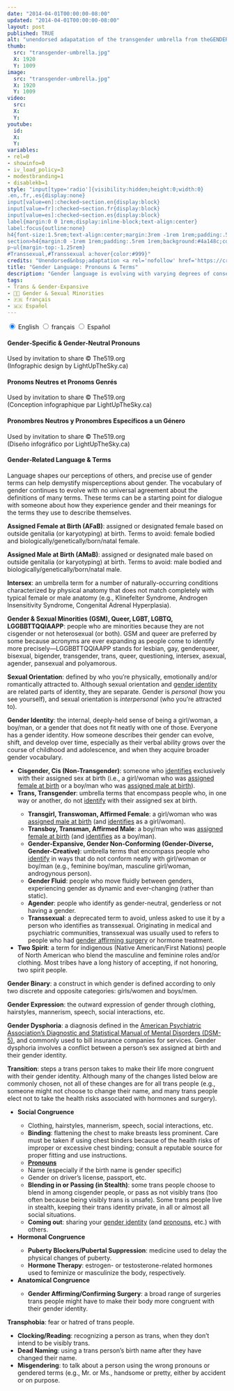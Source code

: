 ```yaml
---
date: "2014-04-01T00:00:00-08:00"
updated: "2014-04-01T00:00:00-08:00"
layout: post
published: TRUE
alt: "unendorsed adapatation of the transgender umbrella from theGENDERbook.com"
thumb:
  src: "transgender-umbrella.jpg"
  X: 1920
  Y: 1009
image:
  src: "transgender-umbrella.jpg"
  X: 1920
  Y: 1009
video:
  src:
  X:
  Y:
youtube:
  id:
  X:
  Y:
variables:
- rel=0
- showinfo=0
- iv_load_policy=3
- modestbranding=1
- disablekb=1
style: "input[type='radio']{visibility:hidden;height:0;width:0}
.en,.fr,.es{display:none}
input[value=en]:checked~section.en{display:block}
input[value=fr]:checked~section.fr{display:block}
input[value=es]:checked~section.es{display:block}
label{margin:0 0 1rem;display:inline-block;text-align:center}
label:focus{outline:none}
h4{font-size:1.5rem;text-align:center;margin:3rem -1rem 1rem;padding:.5rem 1rem;background:#4a148c;color:white}
section>h4{margin:0 -1rem 1rem;padding:.5rem 1rem;background:#4a148c;color:white}
p~ul{margin-top:-1.25rem}
#Transsexual,#Transsexual a:hover{color:#999}"
credits: "Unendorsed&nbsp;adaptation <a rel='nofollow' href='https://creativecommons.org/licenses/by-nc-nd/3.0/' target='_blank'><svg xmlns='http://www.w3.org/2000/svg' viewBox='5.5 -3.5 64 64' enable-background='new 5.5 -3.5 64 64'><circle fill='#fff' cx='37.785' cy='28.501' r='28.836'/><path d='M37.441-3.5c8.951 0 16.572 3.125 22.857 9.372 3.008 3.009 5.295 6.448 6.857 10.314 1.561 3.867 2.344 7.971 2.344 12.314 0 4.381-.773 8.486-2.314 12.313-1.543 3.828-3.82 7.21-6.828 10.143-3.123 3.085-6.666 5.448-10.629 7.086-3.961 1.638-8.057 2.457-12.285 2.457s-8.276-.808-12.143-2.429c-3.866-1.618-7.333-3.961-10.4-7.027-3.067-3.066-5.4-6.524-7-10.372s-2.4-7.904-2.4-12.171c0-4.229.809-8.295 2.428-12.2 1.619-3.905 3.972-7.4 7.057-10.486 6.095-6.208 13.58-9.314 22.456-9.314zm.116 5.772c-7.314 0-13.467 2.553-18.458 7.657-2.515 2.553-4.448 5.419-5.8 8.6-1.354 3.181-2.029 6.505-2.029 9.972 0 3.429.675 6.734 2.029 9.913 1.353 3.183 3.285 6.021 5.8 8.516 2.514 2.496 5.351 4.399 8.515 5.715 3.161 1.314 6.476 1.971 9.943 1.971 3.428 0 6.75-.665 9.973-1.999 3.219-1.335 6.121-3.257 8.713-5.771 4.99-4.876 7.484-10.99 7.484-18.344 0-3.543-.648-6.895-1.943-10.057-1.293-3.162-3.18-5.98-5.654-8.458-5.146-5.143-11.335-7.715-18.573-7.715zm-.401 20.915l-4.287 2.229c-.458-.951-1.019-1.619-1.685-2-.667-.38-1.286-.571-1.858-.571-2.856 0-4.286 1.885-4.286 5.657 0 1.714.362 3.084 1.085 4.113.724 1.029 1.791 1.544 3.201 1.544 1.867 0 3.181-.915 3.944-2.743l3.942 2c-.838 1.563-2 2.791-3.486 3.686-1.484.896-3.123 1.343-4.914 1.343-2.857 0-5.163-.875-6.915-2.629-1.752-1.752-2.628-4.19-2.628-7.313 0-3.048.886-5.466 2.657-7.257 1.771-1.79 4.009-2.686 6.715-2.686 3.963-.002 6.8 1.541 8.515 4.627zm18.457 0l-4.229 2.229c-.457-.951-1.02-1.619-1.686-2-.668-.38-1.307-.571-1.914-.571-2.857 0-4.287 1.885-4.287 5.657 0 1.714.363 3.084 1.086 4.113.723 1.029 1.789 1.544 3.201 1.544 1.865 0 3.18-.915 3.941-2.743l4 2c-.875 1.563-2.057 2.791-3.541 3.686-1.486.896-3.105 1.343-4.857 1.343-2.896 0-5.209-.875-6.941-2.629-1.736-1.752-2.602-4.19-2.602-7.313 0-3.048.885-5.466 2.658-7.257 1.77-1.79 4.008-2.686 6.713-2.686 3.962-.002 6.783 1.541 8.458 4.627z'/></svg></a>&nbsp;<a rel='nofollow' href='http://thegenderbook.com/' target='_blank'>theGENDERbook.com</a>"
title: "Gender Language: Pronouns & Terms"
description: "Gender language is evolving with varying degrees of consensus on definitions. How do I talk about gender? How do I know which pronouns to use? TL;DR: Just ask"
tags:
- Trans & Gender-Expansive
- 🏳️‍🌈 Gender & Sexual Minorities
- 🇫🇷 français
- 🇲🇽 Español
---
```

<div class="right" id="Pronouns">
<input type="radio" name="pronouns" id="pronouns-en" value="en" checked />
<label tabindex="0" role="button" for="pronouns-en" on="tap:GenderNeutralPronouns.show()">English</label>
<input type="radio" name="pronouns" id="pronouns-fr" value="fr" />
<label tabindex="0" role="button" for="pronouns-fr" on="tap:PronomsNeutres.show()">français</label>
<input type="radio" name="pronouns" id="pronouns-es" value="es" />
<label tabindex="0" role="button" for="pronouns-es" on="tap:PronombresNeutros.show()">Español</label>
<section class="en" id="GenderNeutralPronouns">
	<h4>Gender&#8209;Specific & Gender&#8209;Neutral&nbsp;Pronouns</h4>
	<amp-img alt="Gender Neutral Pronouns (Infographic)" width="1920" height="2884" src="{{site.cache}}/320/Gender-Neutral-Pronouns-Infographic.jpg" srcset="{{site.cache}}/320/Gender-Neutral-Pronouns-Infographic.jpg 320w,{{site.cache}}/640/Gender-Neutral-Pronouns-Infographic.jpg 640w,{{site.cache}}/1280/Gender-Neutral-Pronouns-Infographic.jpg 1280w,{{site.cache}}/1920/Gender-Neutral-Pronouns-Infographic.jpg 1920w" layout="responsive"></amp-img>
	<p class="credits">Used&nbsp;by&nbsp;invitation&nbsp;to&nbsp;share &copy;&nbsp;The519.org (Infographic&nbsp;design&nbsp;by&nbsp;LightUpTheSky.ca)</p>
</section>
<section class="fr" id="PronomsNeutres">
	<h4>Pronoms&nbsp;Neutres et Pronoms&nbsp;Genrés</h4>
	<amp-img alt="Pronoms Neutres (Infographique)" width="1920" height="2880" src="{{site.cache}}/320/Pronoms-Neutres-Infographique.jpg" srcset="{{site.cache}}/320/Pronoms-Neutres-Infographique.jpg 320w,{{site.cache}}/640/Pronoms-Neutres-Infographique.jpg 640w,{{site.cache}}/1280/Pronoms-Neutres-Infographique.jpg 1280w,{{site.cache}}/1920/Pronoms-Neutres-Infographique.jpg 1920w" layout="responsive"></amp-img>
	<p class="credits">Used&nbsp;by&nbsp;invitation&nbsp;to&nbsp;share &copy;&nbsp;The519.org (Conception&nbsp;infographique&nbsp;par&nbsp;LightUpTheSky.ca)</p>
</section>
<section class="es" id="PronombresNeutros">
	<h4>Pronombres&nbsp;Neutros y Pronombres&nbsp;Específicos a&nbsp;un&nbsp;Género</h4>
	<amp-img alt="Pronombres Neutros (Infographic)" width="1920" height="2822" src="{{site.cache}}/320/Pronombres-Neutros-Infographic.jpg" srcset="{{site.cache}}/320/Pronombres-Neutros-Infographic.jpg 320w,{{site.cache}}/640/Pronombres-Neutros-Infographic.jpg 640w,{{site.cache}}/1280/Pronombres-Neutros-Infographic.jpg 1280w,{{site.cache}}/1920/Pronombres-Neutros-Infographic.jpg 1920w" layout="responsive"></amp-img>
	<p class="credits">Used&nbsp;by&nbsp;invitation&nbsp;to&nbsp;share &copy;&nbsp;The519.org (Diseño&nbsp;infográfico&nbsp;por&nbsp;LightUpTheSky.ca)</p>
</section>
</div>
<h4>Gender&#8209;Related Language & Terms</h4>
<p>Language shapes our perceptions of others, and precise use of gender terms can help demystify misperceptions about gender. The vocabulary of gender continues to evolve with no universal agreement about the definitions of many terms. These terms can be a starting point for dialogue with someone about how they experience gender and their meanings for the terms they use to describe themselves.</p>
<p id="AFaB"><strong>Assigned Female at Birth (AFaB)</strong>: assigned or designated female based on outside genitalia (or karyotyping) at birth. Terms to avoid: female bodied and biologically/<wbr>genetically/<wbr>born/<wbr>natal female.</p>
<p id="AMaB"><strong>Assigned Male at Birth (AMaB)</strong>: assigned or designated male based on outside genitalia (or karyotyping) at birth. Terms to avoid: male bodied and biologically/<wbr>genetically/<wbr>born/<wbr>natal male.</p>
<p id="Intersex"><strong>Intersex</strong>: an umbrella term for a number of naturally-occurring conditions characterized by physical anatomy that does not match completely with typical female or male anatomy (e.g., Klinefelter Syndrome, Androgen Insensitivity Syndrome, Congenital Adrenal Hyperplasia).</p>
<p id="GSM"><strong>Gender & Sexual Minorities (GSM), Queer, LGBT, LGBTQ, LGGBBTTQQIAAPP</strong>: people who are minorities because they are not cisgender or not heterosexual (or both). GSM and queer are preferred by some because acronyms are ever expanding as people come to identify more precisely&mdash;LGGBBTTQQIAAPP stands for lesbian, gay, genderqueer, bisexual, bigender, transgender, trans, queer, questioning, intersex, asexual, agender, pansexual and polyamorous.</p>
<p id="SexualOrientation"><strong>Sexual Orientation</strong>: defined by who you’re physically, emotionally and/or romantically attracted to. Although sexual orientation and <a href="#GenderIdentity">gender identity</a> are related parts of identity, they are separate. Gender is <i>personal</i> (how you see yourself), and sexual orientation is <i>interpersonal</i> (who you’re attracted to).</p>
<p id="GenderIdentity"><strong>Gender Identity</strong>: the internal, deeply-held sense of being a girl/woman, a boy/man, or a gender that does not fit neatly with one of those. Everyone has a gender identity. How someone describes their gender can evolve, shift, and develop over time, especially as their verbal ability grows over the course of childhood and adolescence, and when they acquire broader gender vocabulary.</p>
<ul>
	<li><strong>Cisgender, Cis (Non-Transgender)</strong>: someone who <a href="#GenderIdentity">identifies</a> exclusively with their assigned sex at birth (i.e., a girl/woman who was <a href="#AFaB">assigned female at birth</a> or a boy/man who was <a href="#AMaB">assigned male at birth</a>).</li>
	<li><strong>Trans, Transgender</strong>: umbrella terms that encompass people who, in one way or another, do not <a href="#GenderIdentity">identify</a> with their assigned sex at birth.</li>
	<ul>
		<li id="Transgirl"><strong>Transgirl, Transwoman, Affirmed Female</strong>: a girl/woman who was <a href="#AMaB">assigned male at birth</a> (and <a href="#GenderIdentity">identifies</a> as a girl/woman).</li>
		<li id="Transboy"><strong>Transboy, Transman, Affirmed Male</strong>: a boy/man who was <a href="#AFaB">assigned female at birth</a> (and <a href="#GenderIdentity">identifies</a> as a boy/man).</li>
		<li><strong>Gender-Expansive, Gender Non-Conforming (Gender-Diverse, Gender-Creative)</strong>: umbrella terms that encompass people who <a href="#GenderIdentity">identify</a> in ways that do not conform neatly with girl/woman or boy/man (e.g., feminine boy/man, masculine girl/woman, androgynous person).</li>
		<li id="GenderFluid"><strong>Gender Fluid</strong>: people who move fluidly between genders, experiencing gender as dynamic and ever-changing (rather than static).</li>
		<li id="Agender"><strong>Agender</strong>: people who identify as gender-neutral, genderless or not having a gender.</li>
		<li id="Transsexual"><strong>Transsexual</strong>: a deprecated term to avoid, unless asked to use it by a person who identifies as transsexual. Originating in medical and psychiatric communities, transsexual was usually used to refers to people who had <a href="#GenderAffirmingSurgery">gender affirming surgery</a> or hormone treatment.</li>
	</ul>
	<li id="TwoSpirit"><strong>Two Spirit</strong>: a term for indigenous (Native American/<wbr>First Nations) people of North American who blend the masculine and feminine roles and/or clothing. Most tribes have a long history of accepting, if not honoring, two spirit people.</li>
</ul>
<p><strong>Gender Binary</strong>: a construct in which gender is defined according to only two discrete and opposite categories: girls/women and boys/men.</p>
<p><strong>Gender Expression</strong>: the outward expression of gender through clothing, hairstyles, mannerism, speech, social interactions, etc.</p>
<p><strong>Gender Dysphoria</strong>: a diagnosis defined in the <a rel="nofollow" href="https://www.psychiatry.org/patients-families/gender-dysphoria/what-is-gender-dysphoria" target="_blank">American Psychiatric Association’s Diagnostic and Statistical Manual of Mental Disorders (DSM-5)</a>, and commonly used to bill insurance companies for services. Gender dysphoria involves a conflict between a person’s sex assigned at birth and their gender identity.</p>
<p id="Transition"><strong>Transition</strong>: steps a trans person takes to make their life more congruent with their gender identity. Although many of the changes listed below are commonly chosen, not all of these changes are for all trans people (e.g., someone might not choose to change their name, and many trans people elect not to take the health risks associated with hormones and surgery).</p>
<ul>
	<li><strong>Social Congruence</strong></li>
	<ul>
		<li>Clothing, hairstyles, mannerism, speech, social interactions, etc.</li>
		<li><strong>Binding</strong>: flattening the chest to make breasts less prominent. Care must be taken if using chest binders because of the health risks of improper or excessive chest binding; consult a reputable source for proper fitting and use instructions.</li>
		<li><a href="#Pronouns"><strong>Pronouns</strong></a></li>
		<li>Name (especially if the birth name is gender specific)</li>
		<li>Gender on driver’s license, passport, etc.</li>
		<li><strong>Blending in or Passing (in Stealth)</strong>: some trans people choose to blend in among cisgender people, or pass as not visibly trans (too often because being visibly trans is unsafe). Some trans people live in stealth, keeping their trans identity private, in all or almost all social situations.</li>
		<li><strong>Coming out</strong>: sharing your <a href="#GenderIdentity">gender identity</a> (and <a href="#Pronouns">pronouns</a>, etc.) with others.</li>
	</ul>
	<li><strong>Hormonal Congruence</strong></li>
	<ul>
		<li><strong>Puberty Blockers/<wbr>Pubertal Suppression</strong>: medicine used to delay the physical changes of puberty.</li>
		<li><strong>Hormone Therapy</strong>: estrogen- or testosterone-related hormones used to feminize or masculinize the body, respectively.</li>
	</ul>
	<li><strong>Anatomical Congruence</strong></li>
	<ul>
		<li><strong>Gender Affirming/Confirming Surgery</strong>: a broad range of surgeries trans people might have to make their body more congruent with their gender identity.</li>
	</ul>
</ul>
<p><strong>Transphobia</strong>: fear or hatred of trans people.</p>
<ul>
	<li><strong>Clocking/Reading</strong>: recognizing a person as trans, when they don’t intend to be visibly trans.</li>
	<li><strong>Dead Naming</strong>: using a trans person’s birth name after they have changed their name.</li>
	<li><strong>Misgendering</strong>: to talk about a person using the wrong pronouns or gendered terms (e.g., Mr. or Ms., handsome or pretty,  either by accident or on purpose.</li>
</ul>
